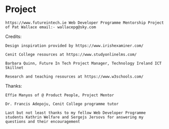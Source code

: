# Project
    
    https://www.futureintech.ie Web Developer Programme Mentorship Project of Pat Wallace email:- wallacepg@sky.com

Credits:

    Design inspiration provided by https://www.irishexaminer.com/

    Cenit College resources at https://www.studyonlinelms.com/
    
    Barbara Quinn, Future In Tech Project Manager, Technology Ireland ICT Skillnet
    
    Research and teaching resources at https://www.w3schools.com/
    
Thanks:

    Effie Manyos of @ Product People, Project Mentor

    Dr. Francis Adepoju, Cenit College programme tutor

    Last but not least thanks to my fellow Web Developer Programme students Kathrin Welfare and Sergejs Jersovs for answering my questions and their encouragement
